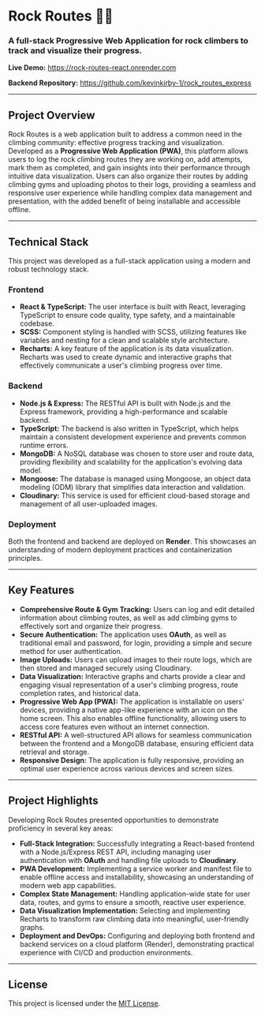 # Rock Routes 🧗‍♀️

### A full-stack Progressive Web Application for rock climbers to track and visualize their progress.

**Live Demo:** https://rock-routes-react.onrender.com

**Backend Repository:** https://github.com/kevinkirby-1/rock_routes_express

***

## Project Overview

Rock Routes is a web application built to address a common need in the climbing community: effective progress tracking and visualization. Developed as a **Progressive Web Application (PWA)**, this platform allows users to log the rock climbing routes they are working on, add attempts, mark them as completed, and gain insights into their performance through intuitive data visualization. Users can also organize their routes by adding climbing gyms and uploading photos to their logs, providing a seamless and responsive user experience while handling complex data management and presentation, with the added benefit of being installable and accessible offline.

***

## Technical Stack

This project was developed as a full-stack application using a modern and robust technology stack.

### Frontend
* **React & TypeScript:** The user interface is built with React, leveraging TypeScript to ensure code quality, type safety, and a maintainable codebase.
* **SCSS:** Component styling is handled with SCSS, utilizing features like variables and nesting for a clean and scalable style architecture.
* **Recharts:** A key feature of the application is its data visualization. Recharts was used to create dynamic and interactive graphs that effectively communicate a user's climbing progress over time.

### Backend
* **Node.js & Express:** The RESTful API is built with Node.js and the Express framework, providing a high-performance and scalable backend.
* **TypeScript:** The backend is also written in TypeScript, which helps maintain a consistent development experience and prevents common runtime errors.
* **MongoDB:** A NoSQL database was chosen to store user and route data, providing flexibility and scalability for the application's evolving data model.
* **Mongoose:** The database is managed using Mongoose, an object data modeling (ODM) library that simplifies data interaction and validation.
* **Cloudinary:** This service is used for efficient cloud-based storage and management of all user-uploaded images.

### Deployment
Both the frontend and backend are deployed on **Render**. This showcases an understanding of modern deployment practices and containerization principles.

***

## Key Features

* **Comprehensive Route & Gym Tracking:** Users can log and edit detailed information about climbing routes, as well as add climbing gyms to effectively sort and organize their progress.
* **Secure Authentication:** The application uses **OAuth**, as well as traditional email and password, for login, providing a simple and secure method for user authentication.
* **Image Uploads:** Users can upload images to their route logs, which are then stored and managed securely using Cloudinary.
* **Data Visualization:** Interactive graphs and charts provide a clear and engaging visual representation of a user's climbing progress, route completion rates, and historical data.
* **Progressive Web App (PWA):** The application is installable on users' devices, providing a native app-like experience with an icon on the home screen. This also enables offline functionality, allowing users to access core features even without an internet connection.
* **RESTful API:** A well-structured API allows for seamless communication between the frontend and a MongoDB database, ensuring efficient data retrieval and storage.
* **Responsive Design:** The application is fully responsive, providing an optimal user experience across various devices and screen sizes.

***

## Project Highlights

Developing Rock Routes presented opportunities to demonstrate proficiency in several key areas:

* **Full-Stack Integration:** Successfully integrating a React-based frontend with a Node.js/Express REST API, including managing user authentication with **OAuth** and handling file uploads to **Cloudinary**.
* **PWA Development:** Implementing a service worker and manifest file to enable offline access and installability, showcasing an understanding of modern web app capabilities.
* **Complex State Management:** Handling application-wide state for user data, routes, and gyms to ensure a smooth, reactive user experience.
* **Data Visualization Implementation:** Selecting and implementing Recharts to transform raw climbing data into meaningful, user-friendly graphs.
* **Deployment and DevOps:** Configuring and deploying both frontend and backend services on a cloud platform (Render), demonstrating practical experience with CI/CD and production environments.

***

## License

This project is licensed under the [MIT License](https://opensource.org/licenses/MIT).